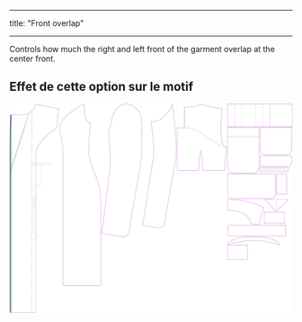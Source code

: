 - - -
title: "Front overlap"
- - -

Controls how much the right and left front of the garment overlap at the center front.

## Effet de cette option sur le motif

![Cette image montre l'effet de cette option en superposant plusieurs variantes qui ont une valeur différente pour cette option](carlita_frontoverlap_sample.svg "Effet de cette option sur le modèle")
